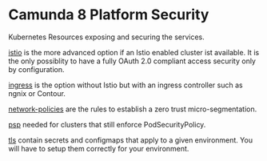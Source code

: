 # Camunda 8 Platform Security

Kubernetes Resources exposing and securing the services.

[istio](../docs/istio-config.md) is the more advanced option if an Istio enabled cluster ist available. It is the only possiblity to have a fully OAuth 2.0 compliant access security only by configuration.

[ingress](.) is the option without Istio but with an ingress controller such as ngnix or Contour.

[network-policies](.) are the rules to establish a zero trust micro-segmentation.

[psp](.) needed for clusters that still enforce PodSecurityPolicy.

[tls](../docs/tls.md) contain secrets and configmaps that apply to a given environment. You will have to setup them correctly for your environment.